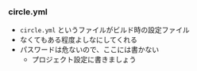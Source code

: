 ### circle.yml
* `circle.yml` というファイルがビルド時の設定ファイル
* なくてもある程度よしなにしてくれる
* パスワードは危ないので、ここには書かない
  - プロジェクト設定に書きましょう
